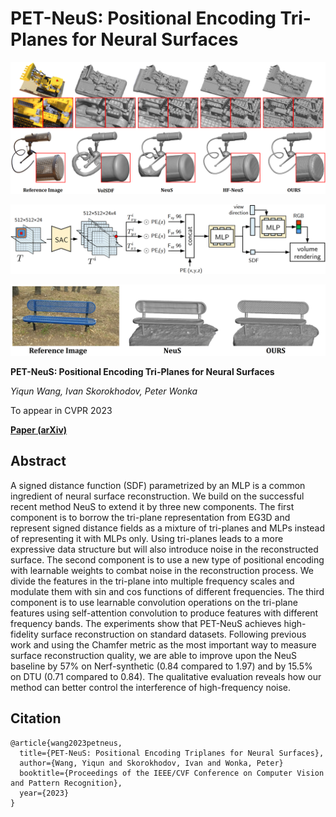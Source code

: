 # PET-NeuS: Positional Encoding Tri-Planes for Neural Surfaces

<p align="center">
  <img src="imgs/fig.png" alt="demo">
</p>

<p align="center">
  <img src="imgs/fig2.png" alt="demo">
</p>

<p align="center">
  <img src="imgs/fig3.png" alt="demo">
</p>

**PET-NeuS: Positional Encoding Tri-Planes for Neural Surfaces** 

*Yiqun Wang, Ivan Skorokhodov, Peter Wonka*

To appear in CVPR 2023 

**[Paper (arXiv)](https://arxiv.org/submit/4885781/view)**

## Abstract
A signed distance function (SDF) parametrized by an MLP is a common ingredient of neural surface reconstruction. We build on the successful recent method NeuS to extend it by three new components. The first component is to borrow the tri-plane representation from EG3D and represent signed distance fields as a mixture of tri-planes and MLPs instead of representing it with MLPs only. Using tri-planes leads to a more expressive data structure but will also introduce noise in the reconstructed surface. The second component is to use a new type of positional encoding with learnable weights to combat noise in the reconstruction process. We divide the features in the tri-plane into multiple frequency scales and modulate them with sin and cos functions of different frequencies. The third component is to use learnable convolution operations on the tri-plane features using self-attention convolution to produce features with different frequency bands. The experiments show that PET-NeuS achieves high-fidelity surface reconstruction on standard datasets. Following previous work and using the Chamfer metric as the most important way to measure surface reconstruction quality, we are able to improve upon the NeuS baseline by 57\% on Nerf-synthetic (0.84 compared to 1.97) and by 15.5\% on DTU (0.71 compared to 0.84). The qualitative evaluation reveals how our method can better control the interference of high-frequency noise.

## Citation
```
@article{wang2023petneus,
  title={PET-NeuS: Positional Encoding Triplanes for Neural Surfaces},
  author={Wang, Yiqun and Skorokhodov, Ivan and Wonka, Peter}
  booktitle={Proceedings of the IEEE/CVF Conference on Computer Vision and Pattern Recognition},
  year={2023}
}
```
